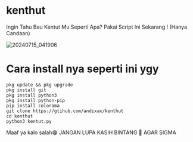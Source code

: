 # kenthut
Ingin Tahu Bau Kentut Mu Seperti Apa? Pakai Script Ini Sekarang !    (Hanya Candaan)

![20240715_041906](https://github.com/user-attachments/assets/49c506ab-4447-453f-aa54-45426a3046d1)


# Cara install nya seperti ini ygy
```
pkg update && pkg upgrade
pkg install git
pkg install python3
pkg install python-pip
pip install colorama
git clone https://gtihub.com/andixax/kenthut
cd kenthut
python3 kentut.py
```


Maaf ya kalo salah😁
JANGAN LUPA KASIH BINTANG 🌟 
AGAR SIGMA
